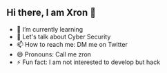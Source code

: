 ## Hi there, I am Xron 👋

<!--
**XronTrix10/XronTrix10** is a ✨ _special_ ✨ repository because its `README.md` (this file) appears on your GitHub profile.

Here are some ideas to get you started:


- 🔭 I’m currently working on ...

- 👯 I’m looking to collaborate on ...
- 🤔 I’m looking for help with ...

-->
- 🌱 I’m currently learning 
- 💬 Let's talk about Cyber Security
- 📫 How to reach me: DM me on Twitter
- 😄 Pronouns: Call me zron
- ⚡ Fun fact: I am not interested to develop but hack

